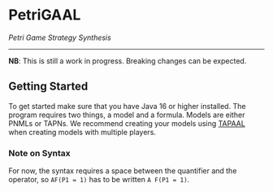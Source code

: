 # PetriGAAL

_Petri Game Strategy Synthesis_

---

**NB**: This is still a work in progress. Breaking changes can be expected.

## Getting Started

To get started make sure that you have Java 16 or higher installed. The program requires two things, a model and a formula. Models are either PNMLs or TAPNs. We recommend creating your models using [TAPAAL](http://www.tapaal.net/) when creating models with multiple players. 

### Note on Syntax

For now, the syntax requires a space between the quantifier and the operator, so `AF(P1 = 1)` has to be written `A F(P1 = 1)`. 

